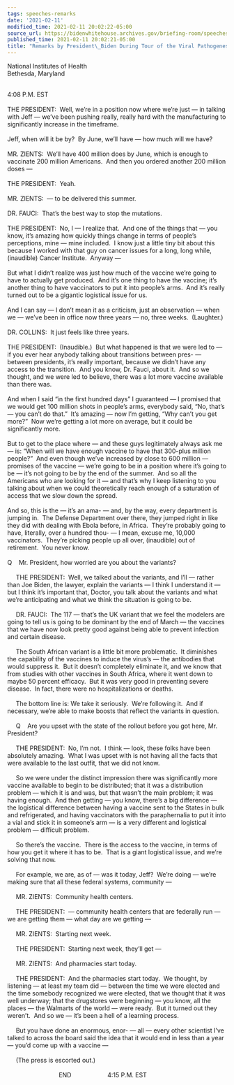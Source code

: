 ```yaml
---
tags: speeches-remarks
date: '2021-02-11'
modified_time: 2021-02-11 20:02:22-05:00
source_url: https://bidenwhitehouse.archives.gov/briefing-room/speeches-remarks/2021/02/11/remarks-by-president-biden-during-tour-of-the-viral-pathogenesis-laboratory/
published_time: 2021-02-11 20:02:21-05:00
title: "Remarks by President\_Biden During Tour of the Viral Pathogenesis\_Laboratory"
---
```

 
National Institutes of Health  
Bethesda, Maryland  
 

4:08 P.M. EST  
   
THE PRESIDENT:  Well, we’re in a position now where we’re just — in
talking with Jeff — we’ve been pushing really, really hard with the
manufacturing to significantly increase in the timeframe.  
   
Jeff, when will it be by?  By June, we’ll have — how much will we
have?  
   
MR. ZIENTS:  We’ll have 400 million does by June, which is enough to
vaccinate 200 million Americans.  And then you ordered another 200
million doses —   
   
THE PRESIDENT:  Yeah.  
   
MR. ZIENTS:  — to be delivered this summer.   
   
DR. FAUCI:  That’s the best way to stop the mutations.   
   
THE PRESIDENT:  No, I — I realize that.  And one of the things that —
you know, it’s amazing how quickly things change in terms of people’s
perceptions, mine — mine included.  I know just a little tiny bit about
this because I worked with that guy on cancer issues for a long, long
while, (inaudible) Cancer Institute.  Anyway —  
   
But what I didn’t realize was just how much of the vaccine we’re going
to have to actually get produced.  And it’s one thing to have the
vaccine; it’s another thing to have vaccinators to put it into people’s
arms.  And it’s really turned out to be a gigantic logistical issue for
us.   
   
And I can say — I don’t mean it as a criticism, just an observation —
when we — we’ve been in office now three years — no, three weeks. 
(Laughter.)  
   
DR. COLLINS:  It just feels like three years.  
   
THE PRESIDENT:  (Inaudible.)  But what happened is that we were led to —
if you ever hear anybody talking about transitions between pres- —
between presidents, it’s really important, because we didn’t have any
access to the transition.  And you know, Dr. Fauci, about it.  And so we
thought, and we were led to believe, there was a lot more vaccine
available than there was.  
   
And when I said “in the first hundred days” I guaranteed — I promised
that we would get 100 million shots in people’s arms, everybody said,
“No, that’s — you can’t do that.”  It’s amazing — now I’m getting, “Why
can’t you get more?”  Now we’re getting a lot more on average, but it
could be significantly more.   
   
But to get to the place where — and these guys legitimately always ask
me — is: “When will we have enough vaccine to have that 300-plus million
people?”  And even though we’ve increased by close to 600 million —
promises of the vaccine — we’re going to be in a position where it’s
going to be — it’s not going to be by the end of the summer.  And so all
the Americans who are looking for it — and that’s why I keep listening
to you talking about when we could theoretically reach enough of a
saturation of access that we slow down the spread.   
   
And so, this is the — it’s an ama- — and, by the way, every department
is jumping in.  The Defense Department over there, they jumped right in
like they did with dealing with Ebola before, in Africa.  They’re
probably going to have, literally, over a hundred thou- — I mean, excuse
me, 10,000 vaccinators.  They’re picking people up all over, (inaudible)
out of retirement.  You never know.  
   
Q    Mr. President, how worried are you about the variants?  
   
     THE PRESIDENT:  Well, we talked about the variants, and I’ll —
rather than Joe Biden, the lawyer, explain the variants — I think I
understand it — but I think it’s important that, Doctor, you talk about
the variants and what we’re anticipating and what we think the situation
is going to be.  
   
     DR. FAUCI:  The 117 — that’s the UK variant that we feel the
modelers are going to tell us is going to be dominant by the end of
March — the vaccines that we have now look pretty good against being
able to prevent infection and certain disease.  
   
     The South African variant is a little bit more problematic.  It
diminishes the capability of the vaccines to induce the virus’s — the
antibodies that would suppress it.  But it doesn’t completely eliminate
it, and we know that from studies with other vaccines in South Africa,
where it went down to maybe 50 percent efficacy.  But it was very good
in preventing severe disease.  In fact, there were no hospitalizations
or deaths.  
   
     The bottom line is: We take it seriously.  We’re following it.  And
if necessary, we’re able to make boosts that reflect the variants in
question.  
   
     Q    Are you upset with the state of the rollout before you got
here, Mr. President?  
   
     THE PRESIDENT:  No, I’m not.  I think — look, these folks have been
absolutely amazing.  What I was upset with is not having all the facts
that were available to the last outfit, that we did not know.  
   
     So we were under the distinct impression there was significantly
more vaccine available to begin to be distributed; that it was a
distribution problem — which it is and was, but that wasn’t the main
problem; it was having enough.  And then getting — you know, there’s a
big difference — the logistical difference between having a vaccine sent
to the States in bulk and refrigerated, and having vaccinators with the
paraphernalia to put it into a vial and stick it in someone’s arm — is a
very different and logistical problem — difficult problem.  
   
     So there’s the vaccine.  There is the access to the vaccine, in
terms of how you get it where it has to be.  That is a giant logistical
issue, and we’re solving that now.  
   
     For example, we are, as of — was it today, Jeff?  We’re doing —
we’re making sure that all these federal systems, community —  
   
     MR. ZIENTS:  Community health centers.  
   
     THE PRESIDENT:  — community health centers that are federally run —
we are getting them — what day are we getting —  
   
     MR. ZIENTS:  Starting next week.  
   
     THE PRESIDENT:  Starting next week, they’ll get —  
   
     MR. ZIENTS:  And pharmacies start today.  
   
     THE PRESIDENT:  And the pharmacies start today.  We thought, by
listening — at least my team did — between the time we were elected and
the time somebody recognized we were elected, that we thought that it
was well underway; that the drugstores were beginning — you know, all
the places — the Walmarts of the world — were ready.  But it turned out
they weren’t.  And so we — it’s been a hell of a learning process.   
   
     But you have done an enormous, enor- — all — every other scientist
I’ve talked to across the board said the idea that it would end in less
than a year — you’d come up with a vaccine —  
   
     (The press is escorted out.)  
   
                              END                     4:15 P.M. EST
